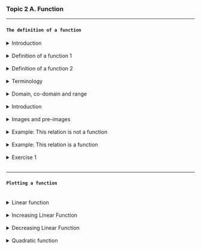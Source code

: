 ### Topic 2 A. Function

---

#### `The definition of a function`

<details>
  <summary>Introduction</summary>
  
A function is a relation that assigns exactly one output to each input from a given set.

The concept of a funciton is a central to computer programming.

Most of what a programmer writes consists of "functions" that do parts of the work of the program.

</details>

<br/>

<details>
  <summary>Definition of a function 1</summary>
  
<img src="./definition of a function.png" width="300px"/>

This function takes an element of the set 1 and maps it to an element of the set 2

</details>

<br/>

<details>
  <summary>Definition of a function 2</summary>
  
`Definition`: A function `f` from a set `A` to a set `B` is an assignement of exactly one element of `B` to each element of `A`.

If f is a fucntion from A to B we write:

    `f: A -> B`

This can be read as `f maps A to B`

The expression

`x ∈ A: x ↦ f(x) = y where y ∈ B`

is read as: "For each element x in set A , x is mapped to f(x) = y, where y is in set B"

Breakdown:

- x ∈ A: "x is an element of set A" (the domain)
- x → f(x): "x is mapped to f(x)"
- f(x) = y: "the output of the function f at x is y"
- y ∈ B: "y belongs to set B" (the codomain)

</details>

<br/>

<details>
  <summary>Terminology</summary>
  
Given a function: `f: A -> B`

`x ∈ A -> f(x) = y ∈ B`

A is the set of inputs and is called the domain of f. We write $D_f$ = A .
B is the set containing the outputs and is called the co-domain of f. We
write co-$D_f$ = B.

The set of outputs is called the range of f and it is written as $R_f$.

y is called the image of x, whereas x is called the pre-image of y.
We write `f(x) = y`

</details>

<br/>

<details>
  <summary>Domain, co-domain and range</summary>

  <br/>
  
<img src="./domain, co-domain.png" width="400px"/>

<br/>

Domain: $D_f$ = A = {on, sea, land, sky}

Co-domain: Co-$D_f$ = B = {1,2,3,4,5,6}

Range: $R_f$ = {2,3,4}

</details>

<br />

<details>
  <summary>Introduction</summary>
  
A function is a relation that assigns exactly one output to each input from a given set.

The concept of a funciton is a central to computer programming.

Most of what a programmer writes consists of "functions" that do parts of the work of the program.

</details>

<br/>

<details>
  <summary>Images and pre-images</summary>

  <br/>
  
<img src="./images.png" width="600px"/>

</details>

<br/>

<details>
  <summary>Example: This relation is not a function</summary>

  <br/>
  
<img src="./example_1.png" width="500px"/>

</details>

<br/>

<details>
  <summary>Example: This relation is a function</summary>

  <br/>
  
<img src="./example_2.png" width="500px"/>

</details>

<br/>

<details>
  <summary>Exercise 1</summary>

  <br/>
  
Given the following function: f:  Z -> Z with f(x) = |x|

🔍 Step-by-step explanation:

1. Notation:

- f is a function.
- Z is the set of all integers:

        Z = {...,−3,−2,−1,0,1,2,3,...}

- So f : Z → Z means:

  - The domain is Z (you can plug in any integer)
  - The co-domain is also Z (outputs are expected to be integers)

  2. Function rule:

  f(x)=∣x∣

This is the absolute value function, which means:

- If x ≥ 0, then f(x) = x
- If x < 0, then f(x) = −x

So for example:

- f(3) = ∣3∣ = 3
- f(−3) = ∣−3∣ = 3
- f(0) = ∣0∣ = 0

`Summary`

- Domain: Z
- Co-domain: Z
- Range (actual output): Z = {0,1,2,3,4...}

</details>

<br/>

---

#### `Plotting a function`

<br/>

<details>
  <summary>Linear function</summary>
  
  f(x) = mx + b

- A `linear function `is a function whose graph is a straight line
- m: Slope (rate of change)
- b: Y-intercept (ehere the line crosses the y-axis)

Example: f(x) = 2x + 1

This is a straight line with:

- Slope (m) = 2

- Y-intercept (b) = 1

<img src="./linear function.png" width="300px" style = "border-radius: 10px"/>

</details>

<br/>

<details>
  <summary>Increasing Linear Function</summary>
  
An `increasing linear function` is a function whose `slope` is `positive`, meaning the graph goes `up` as you move from left to right

🧮 General Form: f(x) = mx + b where m > 0

- m: Slope (positive for increasing)

- b: Y-intercept

✅ Example:

f(x) = 3x + 2

|  x  | f(x) |
| :-: | :--: |
| -2  |  -4  |
|  0  |  2   |
|  2  |  8   |

<img src="./increasing linear function.png" width="250px" style = "border-radius: 10px"/>

</details>

<br/>

<details>
  <summary>Decreasing Linear Function</summary>

A `descreasing linear function` is a function whose graph slopes `downwards` from left to right.
This happens when the `slope` m is `negative`.

🧮 General Form: f(x) = mx + b where m < 0

- m: the slope (negative for decreasing)
- b: the y-intercept

✅ Example:

f(x) = -3x + 2

📉 Key Properties:

- Slope (m): −3 → negative, so this is a decreasing linear function
- Y-intercept (b): 2 → the graph crosses the y-axis at(0,2)

<img src="./decreasing linear function.png" width="250px" style = "border-radius: 10px"/>

</details>

<br/>

<details>
  <summary>Quadratic function</summary>

  <br/>

🔺 What is a Quadratic Function?

A `quadratic function` is a polynomial of degree 2, and its graph is a parabola (a U-shaped curve).

🔺 What is a Polynomial?

A Polynomial is a mathematica expression consisting of variables, coefficien, integer expression.

<img src="./polynomial.png" width="170px" style = "border-radius: 10px"/>

<br/>

🧮 General Form:

f(x) = $ax^2$ + bx + c

Where:

- a,b and c are real constants
- a ≠ 0

</details>

<br/>
